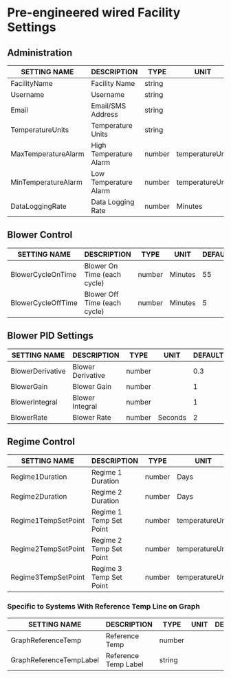 # Pre-engineered wired Facility Settings

## Administration
SETTING NAME                         | DESCRIPTION                             | TYPE    | UNIT             | DEFAULT | MIN     | MAX  
------------------------------------ | --------------------------------------- | ------- | ---------------- | ------- | ------- | -------
FacilityName                         | Facility Name                           | string  |                  |         |         |      
Username                             | Username                                | string  |                  |         |         |      
Email                                | Email/SMS Address                       | string  |                  |         |         |      
TemperatureUnits                     | Temperature Units                       | string  |                  | F       |         |      
MaxTemperatureAlarm                  | High Temperature Alarm                  | number  | temperatureUnit  | 80      | 0       | 180  
MinTemperatureAlarm                  | Low Temperature Alarm                   | number  | temperatureUnit  | 0       | 0       | 180  
DataLoggingRate                      | Data Logging Rate                       | number  | Minutes          | 120     | 0       | 720  

## Blower Control
SETTING NAME                         | DESCRIPTION                             | TYPE    | UNIT             | DEFAULT | MIN     | MAX  
------------------------------------ | --------------------------------------- | ------- | ---------------- | ------- | ------- | -------
BlowerCycleOnTime                    | Blower On Time (each cycle)             | number  | Minutes          | 55      | 0       | 120  
BlowerCycleOffTime                   | Blower Off Time (each cycle)            | number  | Minutes          | 5       | 0       | 120  

## Blower PID Settings
SETTING NAME                         | DESCRIPTION                             | TYPE    | UNIT             | DEFAULT | MIN     | MAX  
------------------------------------ | --------------------------------------- | ------- | ---------------- | ------- | ------- | -------
BlowerDerivative                     | Blower Derivative                       | number  |                  | 0.3     | .1      | 2     
BlowerGain                           | Blower Gain                             | number  |                  | 1       | .1      | 2     
BlowerIntegral                       | Blower Integral                         | number  |                  | 1       | .1      | 2     
BlowerRate                           | Blower Rate                             | number  | Seconds          | 2       | 1       | 300   

## Regime Control
SETTING NAME                         | DESCRIPTION                             | TYPE    | UNIT             | DEFAULT | MIN     | MAX  
------------------------------------ | --------------------------------------- | ------- | ---------------- | ------- | ------- | -------
Regime1Duration                      | Regime 1 Duration                       | number  | Days             | 5       | 0       | 30   
Regime2Duration                      | Regime 2 Duration                       | number  | Days             | 7       | 0       | 30   
Regime1TempSetPoint                  | Regime 1 Temp Set Point                 | number  | temperatureUnit  | 131     | 0       | 180  
Regime2TempSetPoint                  | Regime 2 Temp Set Point                 | number  | temperatureUnit  | 144     | 0       | 180  
Regime3TempSetPoint                  | Regime 3 Temp Set Point                 | number  | temperatureUnit  | 134     | 0       | 180  

### Specific to Systems With Reference Temp Line on Graph
SETTING NAME                         | DESCRIPTION                             | TYPE    | UNIT             | DEFAULT | MIN     | MAX
------------------------------------ | --------------------------------------- | ------- | ---------------- | ------- | ------- | -------
GraphReferenceTemp                   | Reference Temp                          | number  |                  |         |         |
GraphReferenceTempLabel              | Reference Temp Label                    | string  |                  |         |         |
